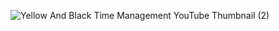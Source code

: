 ![Yellow And Black Time Management YouTube Thumbnail (2)](https://github.com/astechmaster/Convert-a-Given-Number-to-No-of-Note-s--2000-500-200-and-more...-/assets/159613207/c6695c67-33de-41d5-b620-2b66b249305e)
